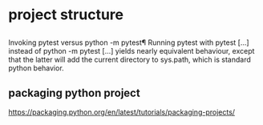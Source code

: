 


# project structure

##

Invoking pytest versus python -m pytest¶
Running pytest with pytest [...] instead of python -m pytest [...] yields nearly equivalent behaviour, except that the latter will add the current directory to sys.path, which is standard python behavior.


## packaging python project

https://packaging.python.org/en/latest/tutorials/packaging-projects/



